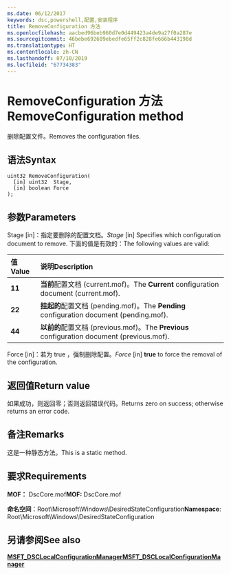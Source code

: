 ```yaml
---
ms.date: 06/12/2017
keywords: dsc,powershell,配置,安装程序
title: RemoveConfiguration 方法
ms.openlocfilehash: aacbed96beb960d7e0d449423a4de9a27f0a287e
ms.sourcegitcommit: 46bebe692689ebedfe65ff2c828fe666b443198d
ms.translationtype: HT
ms.contentlocale: zh-CN
ms.lasthandoff: 07/10/2019
ms.locfileid: "67734383"
---
```

# <a name="removeconfiguration-method"></a><span data-ttu-id="a46e3-103">RemoveConfiguration 方法</span><span class="sxs-lookup"><span data-stu-id="a46e3-103">RemoveConfiguration method</span></span>

<span data-ttu-id="a46e3-104">删除配置文件。</span><span class="sxs-lookup"><span data-stu-id="a46e3-104">Removes the configuration files.</span></span>

## <a name="syntax"></a><span data-ttu-id="a46e3-105">语法</span><span class="sxs-lookup"><span data-stu-id="a46e3-105">Syntax</span></span>

```mof
uint32 RemoveConfiguration(
  [in] uint32  Stage,
  [in] boolean Force
);
```

## <a name="parameters"></a><span data-ttu-id="a46e3-106">参数</span><span class="sxs-lookup"><span data-stu-id="a46e3-106">Parameters</span></span>

<span data-ttu-id="a46e3-107">Stage  \[in\]：指定要删除的配置文档。</span><span class="sxs-lookup"><span data-stu-id="a46e3-107">*Stage* \[in\] Specifies which configuration document to remove.</span></span> <span data-ttu-id="a46e3-108">下面的值是有效的：</span><span class="sxs-lookup"><span data-stu-id="a46e3-108">The following values are valid:</span></span>

|<span data-ttu-id="a46e3-109">值</span><span class="sxs-lookup"><span data-stu-id="a46e3-109">Value</span></span> |<span data-ttu-id="a46e3-110">说明</span><span class="sxs-lookup"><span data-stu-id="a46e3-110">Description</span></span> |
|:--- |:---|
|<span data-ttu-id="a46e3-111">**1**</span><span class="sxs-lookup"><span data-stu-id="a46e3-111">**1**</span></span> | <span data-ttu-id="a46e3-112">**当前**配置文档 (current.mof)。</span><span class="sxs-lookup"><span data-stu-id="a46e3-112">The **Current** configuration document (current.mof).</span></span> |
|<span data-ttu-id="a46e3-113">**2**</span><span class="sxs-lookup"><span data-stu-id="a46e3-113">**2**</span></span> | <span data-ttu-id="a46e3-114">**挂起的**配置文档 (pending.mof)。</span><span class="sxs-lookup"><span data-stu-id="a46e3-114">The **Pending** configuration document (pending.mof).</span></span>  |
|<span data-ttu-id="a46e3-115">**4**</span><span class="sxs-lookup"><span data-stu-id="a46e3-115">**4**</span></span> | <span data-ttu-id="a46e3-116">**以前的**配置文档 (previous.mof)。</span><span class="sxs-lookup"><span data-stu-id="a46e3-116">The **Previous** configuration document (previous.mof).</span></span> |

<span data-ttu-id="a46e3-117">Force  \[in\]：若为 true  ，强制删除配置。</span><span class="sxs-lookup"><span data-stu-id="a46e3-117">*Force* \[in\] **true** to force the removal of the configuration.</span></span>

## <a name="return-value"></a><span data-ttu-id="a46e3-118">返回值</span><span class="sxs-lookup"><span data-stu-id="a46e3-118">Return value</span></span>

<span data-ttu-id="a46e3-119">如果成功，则返回零；否则返回错误代码。</span><span class="sxs-lookup"><span data-stu-id="a46e3-119">Returns zero on success; otherwise returns an error code.</span></span>

## <a name="remarks"></a><span data-ttu-id="a46e3-120">备注</span><span class="sxs-lookup"><span data-stu-id="a46e3-120">Remarks</span></span>

<span data-ttu-id="a46e3-121">这是一种静态方法。</span><span class="sxs-lookup"><span data-stu-id="a46e3-121">This is a static method.</span></span>

## <a name="requirements"></a><span data-ttu-id="a46e3-122">要求</span><span class="sxs-lookup"><span data-stu-id="a46e3-122">Requirements</span></span>

<span data-ttu-id="a46e3-123">**MOF：** DscCore.mof</span><span class="sxs-lookup"><span data-stu-id="a46e3-123">**MOF:** DscCore.mof</span></span>

<span data-ttu-id="a46e3-124">**命名空间**：Root\Microsoft\Windows\DesiredStateConfiguration</span><span class="sxs-lookup"><span data-stu-id="a46e3-124">**Namespace**: Root\Microsoft\Windows\DesiredStateConfiguration</span></span>

## <a name="see-also"></a><span data-ttu-id="a46e3-125">另请参阅</span><span class="sxs-lookup"><span data-stu-id="a46e3-125">See also</span></span>

[<span data-ttu-id="a46e3-126">**MSFT_DSCLocalConfigurationManager**</span><span class="sxs-lookup"><span data-stu-id="a46e3-126">**MSFT_DSCLocalConfigurationManager**</span></span>](msft-dsclocalconfigurationmanager.md)
